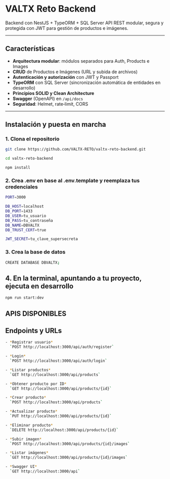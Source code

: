 # VALTX Reto Backend

Backend con NestJS + TypeORM + SQL Server
API REST modular, segura y protegida con JWT para gestión de productos e imágenes.

---

## Características

- **Arquitectura modular**: módulos separados para Auth, Products e Images  
- **CRUD** de Productos e Imágenes (URL y subida de archivos)  
- **Autenticación y autorización** con JWT y Passport  
- **TypeORM** con SQL Server (sincronización automática de entidades en desarrollo)  
- **Principios SOLID y Clean Architecture**  
- **Swagger** (OpenAPI) en `/api/docs`  
- **Seguridad**: Helmet, rate‑limit, CORS  

---

## Instalación y puesta en marcha

### 1. Clona el repositorio

```bash
git clone https://github.com/VALTX-RETO/valtx-reto-backend.git

cd valtx-reto-backend

npm install
```

### 2. Crea .env en base al .env.template y reemplaza tus credenciales
```bash 
PORT=3000

DB_HOST=localhost
DB_PORT=1433
DB_USER=tu_usuario
DB_PASS=tu_contraseña
DB_NAME=DBVALTX
DB_TRUST_CERT=true

JWT_SECRET=tu_clave_supersecreta

```

### 3. Crea la base de datos
```bash
CREATE DATABASE DBVALTX;
```

## 4. En la terminal, apuntando a tu proyecto, ejecuta en desarrollo
```bash 
npm run start:dev
```


## APIS DISPONIBLES
## Endpoints y URLs
```bash 
- *Registrar usuario*  
  `POST http://localhost:3000/api/auth/register`

- *Login*
  `POST http://localhost:3000/api/auth/login`

- *Listar productos* 
  `GET http://localhost:3000/api/products`

- *Obtener producto por ID*
  `GET http://localhost:3000/api/products/{id}`

- *Crear producto*
  `POST http://localhost:3000/api/products`

- *Actualizar producto*
  `PUT http://localhost:3000/api/products/{id}`

- *Eliminar producto*
  `DELETE http://localhost:3000/api/products/{id}`

- *Subir imagen*
  `POST http://localhost:3000/api/products/{id}/images`

- *Listar imágenes*
  `GET http://localhost:3000/api/products/{id}/images`

- *Swagger UI*
  `GET http://localhost:3000/api`
```
